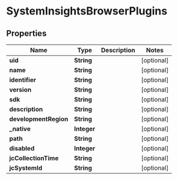 
# SystemInsightsBrowserPlugins

## Properties
Name | Type | Description | Notes
------------ | ------------- | ------------- | -------------
**uid** | **String** |  |  [optional]
**name** | **String** |  |  [optional]
**identifier** | **String** |  |  [optional]
**version** | **String** |  |  [optional]
**sdk** | **String** |  |  [optional]
**description** | **String** |  |  [optional]
**developmentRegion** | **String** |  |  [optional]
**_native** | **Integer** |  |  [optional]
**path** | **String** |  |  [optional]
**disabled** | **Integer** |  |  [optional]
**jcCollectionTime** | **String** |  |  [optional]
**jcSystemId** | **String** |  |  [optional]




